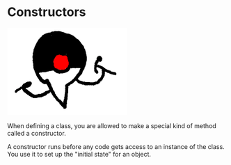 # Constructors


<img src="/constructors/header.png" height="200px"/>

When defining a class, you are allowed to make a special kind of method
called a constructor.

A constructor runs before any code gets access to an instance of the class.
You use it to set up the "initial state" for an object.